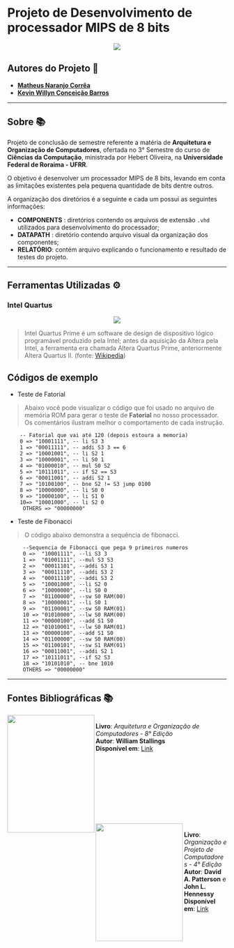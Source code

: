 # Projeto de Desenvolvimento de processador MIPS de 8 bits
<p align="center">
<img src="https://github.com/MatheusOrange211/AOC_Matheus_Kevin_UFRR_2020/blob/main/logo-processador.png">
</p>


## Autores do Projeto 🤝
* [**Matheus Naranjo Corrêa**](https://github.com/MatheusOrange211)
* [**Kevin Willyn Conceição Barros**](https://github.com/KvWIlY) 
---
## Sobre 📚
Projeto de conclusão de semestre referente a matéria de **Arquitetura e Organização de Computadores**, ofertada no 3° Semestre do curso de **Ciências da Computação**, ministrada por Hebert Oliveira, na **Universidade Federal de Roraima - UFRR**.

O objetivo é desenvolver um processador MIPS de 8 bits, levando em conta as limitações existentes pela pequena quantidade de bits dentre outros.

A organização dos diretórios é a seguinte e cada um possui as seguintes informações:
* **COMPONENTS** : diretórios contendo os arquivos de extensão `.vhd` utilizados para desenvolvimento do processador;
* **DATAPATH** : diretório contendo arquivo visual da organização dos componentes;
* **RELATÓRIO**: contém arquivo explicando o funcionamento e resultado de testes do projeto.

---
## Ferramentas Utilizadas ⚙
### Intel Quartus
<p align='center'>
<img src="https://www.jackenhack.com/wp-content/uploads/2020/01/Quartus_prime_icon.png">
</p>

> Intel Quartus Prime é um software de design de dispositivo lógico programável produzido pela Intel; antes da aquisição da Altera pela Intel, a ferramenta era chamada Altera Quartus Prime, anteriormente Altera Quartus II. (fonte: [Wikipedia](https://en.wikipedia.org/wiki/Intel_Quartus_Prime))

## Códigos de exemplo

* Teste de Fatorial
> Abaixo você pode visualizar o código que foi usado no arquivo de memória ROM para gerar o teste de **Fatorial** no nosso processador. Os comentários ilustram melhor o comportamento de cada instrução.
```
    -- Fatorial que vai até 120 (depois estoura a memoria)
    0 => "10001111", -- li S3 3
    1 => "00011111", -- addi S3 3 == 6
    2 => "10001001", -- li S2 1
    3 => "10000001", -- li S0 1
    4 => "01000010", -- mul S0 S2
    5 => "10111011", -- if S2 == S3
    6 => "00011001", -- addi S2 1
    7 => "10100100", -- bne S2 != S3 jump 0100
    8 => "10000000", -- li S0 0
    9 => "10000100", -- li S1 0
    10=> "10001000", -- li S2 0
	 OTHERS => "00000000"

```

* Teste de Fibonacci
> O código abaixo demonstra a sequência de fibonacci.
```
	 --Sequencia de Fibonacci que pega 9 primeiros numeros
	 0 =>  "10001111", --li S3 3
	 1 =>  "01001111", --mul S3 S3
	 2 =>  "00011101", --addi S3 1
	 3 =>  "00011110", --addi S3 2
	 4 =>  "00011110", --addi S3 2
	 5 =>  "10001000", --li S2 0
	 6 =>  "10000000", --li S0 0
	 7 =>  "01100000", --sw S0 RAM(00)
	 8 =>  "10000001", --li S0 1
	 9 =>  "01100001", --sw S0 RAM(01)
	 10 => "01010000", --lw S0 RAM(00)
	 11 => "00000100", --add S1 S0
	 12 => "01010001", --lw S0 RAM(01)
	 13 => "00000100", --add S1 S0
	 14 => "01100000", --sw S0 RAM(00)
	 15 => "01100101", --sw S1 RAM(01)
	 16 => "00011001", --addi S2 1
	 17 => "10111011", --if S2 S3
	 18 => "10101010", -- bne 1010
	 OTHERS => "00000000"
```	 
---
## Fontes Bibliográficas 📚

<p>
<img align="left" width="200" height="270" src="https://lojasaraiva.vteximg.com.br/arquivos/ids/5850674/1007021321.jpg?v=637064175427000000"><br>
<b> Livro</b>: <i>Arquitetura e Organização de Computadores - 8° Edição</i> <br>
<b> Autor</b>: <b>William Stallings</b> <br>
 <b>Disponível em</b>: <a href="http://www.telecom.uff.br/orgarqcomp/arq/arquitetura-e-organizacao-computadores-8a.pdf">Link</a>
</p>

<br>
<br>
<br>
<br>
<br>
<br>
<br>
<br>

<p>
<img align="left" width="200" height="270" src="https://images-na.ssl-images-amazon.com/images/I/8118crB0kyL.jpg"><br>
<b> Livro</b>: <i>Organização e Projeto de Computadores - 4° Edição</i> <br>
<b> Autor</b>: <b>David A. Patterson</b> e <b>John L. Hennessy</b> <br>
 <b>Disponível em</b>: <a href=https://www.academia.edu/29853525/Arquitetura_de_Computadores_Uma_Abordagem_Quantitativa_David_A_Patterson_e_John_L_Hennessy">Link</a>
</p>

